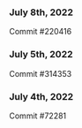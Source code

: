 ### July 8th, 2022

Commit #220416

### July 5th, 2022

Commit #314353


### July 4th, 2022

Commit #72281
